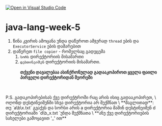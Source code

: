 [![Open in Visual Studio Code](https://classroom.github.com/assets/open-in-vscode-c66648af7eb3fe8bc4f294546bfd86ef473780cde1dea487d3c4ff354943c9ae.svg)](https://classroom.github.com/online_ide?assignment_repo_id=7969863&assignment_repo_type=AssignmentRepo)
# java-lang-week-5

1. წინა კვირის ამოცანა უნდა დაწეროთ ამჯერად `thread` ების და `ExecutorService` ების დამარებით
2. დაწერეთ `file copier` -
   რომელსაც გადეცემა
    1. `სორს` დირექტორიის მისამართი
    2. `დესთინეიშენ` დირექტორიის მისამართი.
       <br/>
       <br/>
    **თქვენი დავალებაა ასინქრონულად გადააკოპიროთ ყველა ფაილი პირველი დირექტორიდან მეორეში**
<br/>
<br/>
   P.S. გადაკოპირებისას ქვე დირექტროში რაც არის ისიც გადააკოპირეთ, \
   ოღონდ დესტინეიშენში სხვა დირექტორია არ შექმნათ \
   **მაგლითად**: თუ `a\b\x.txt`  გვაქვს და სორსი არის a დირექტორია მაშინ დესტინეიშენ d დირექტორიაში `d\b_x.txt `უნდა შექმნათა \
   **ანუ ქვე დირექტორიების სახელები გამოყავით '_' ით**
